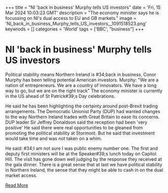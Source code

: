 +++
title = "NI 'back in business' Murphy tells US investors"
date = 'Fri, 15 Mar 2024 10:03:23 GMT'
description = "The economy minister says he is focussing on NI's dual access to EU and GB markets."
image = 'NI_back_in_business_Murphy_tells_US_investors__1091518523.png'
keywrods =  []
categories = 'World'
tags = ['BBC', "business"]
+++

# NI 'back in business' Murphy tells US investors

Political stability means Northern Ireland is <bb>#34;back in business, Conor Murphy has been telling potential American investors.
Murphy: "We are a nation of entrepreneurs.
We are a country of innovators.
We have a long way to go, but we are on the right track" The economy minister is currently in the US ahead of St Patrick<bb>#39;s Day celebrations.

He said he has been highlighting the certainty around post-Brexit trading arrangements.
The Democratic Unionist Party (DUP) had wanted changes to the way Northern Ireland trades with Great Britain to ease its concerns.
DUP leader Sir Jeffrey Donaldson said the reception had been 'very positive' He said there were real opportunities to be gleaned from promoting the political stability at Stormont.
But he said that investment would take time and was not taken on a whim.

He said: <bb>#34;I am not sure I was public enemy number one.
The first and deputy first ministers will be at the Speaker<bb>#39;s lunch today on Capitol Hill.
The visit has gone down well judging by the response they received at the gala dinner.
There is a great sense that at last we have political stability in Northern Ireland, the sense that they might be able to cash in on the dual market access.


[Read More](https://www.bbc.co.uk/news/uk-northern-ireland-68569847)
